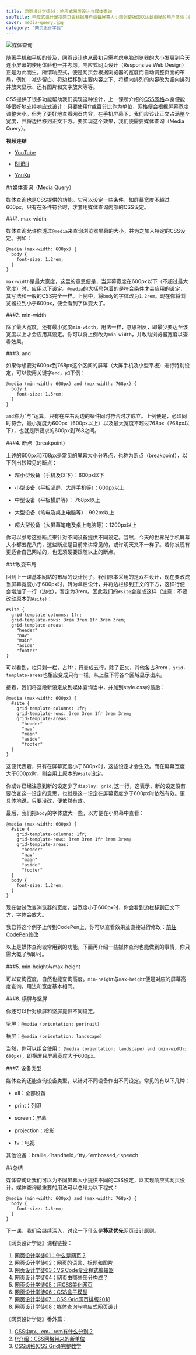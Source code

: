 ```yaml
---
title: 网页设计学徒08：响应式网页设计与媒体查询
subTitle: 响应式设计是指网页会根据用户设备屏幕大小而调整版面以达致更好的用户体验；媒体查询（Media Query）则是实现这一设计的重要工具。
cover: media-query.jpg
category: "网页设计学徒"
---
```


![媒体查询](media-query.jpg)

随著手机和平板的普及，网页设计也从最初只需考虑电脑浏览器的大小发展到今天连小屏幕的使用体验也一并考虑。响应式网页设计（Responsive Web Design）正是为此而生。所谓响应式，便是网页会根据浏览器的宽度而自动调整页面的布局，例如：减少留白、将边栏移到主要内容之下、将横向排列的内容改为坚向排列并放大显示、还有图片和文字放大等等。

CSS提供了很多功能帮助我们实现这种设计，上一课所介绍的[CSS网格](/css-grid)本身便能够很好地支持响应式设计：只要使用fr或百分比作为单位，网格便会根据屏幕宽度调整大小。但为了更好地查看网页内容，在手机屏幕下，我们应该让正文占满整个宽度，并将边栏移到正文下方。要实现这个效果，我们便需要媒体查询（Media Query）。

**视频连结**

* [YouTube](https://youtu.be/Zph2c4gQ36g)

* [BiliBili](https://www.bilibili.com/video/av25700729/)

* [YouKu](https://v.youku.com/v_show/id_XMzY5MDMzODQ1Ng==.html)

##媒体查询（Media Query）

媒体查询也是CSS提供的功能。它可以设定一些条件，如屏幕宽度不超过600px，只有在条件符合时，才套用媒体查询内部的CSS设定。

###1. max-width

媒体查询允许你透过`@media`来查询浏览器屏幕的大小，并为之加入特定的CSS设定。例如：

```
@media (max-width: 600px) {
  body {
    font-size: 1.2rem;
  }
}
```

`max-width`是最大宽度，这里的意思便是，当屏幕宽度在600px以下（不超过最大宽度）时，应用以下设定。`@media`的大括号包着的是符合条件才会应用的设定，其写法和一般的CSS完全一样。上例中，将`body`的字体改为`1.2rem`。现在你将浏览器拉到小于600px，便会看到字体变大了。

###2. min-width

除了最大宽度，还有最小宽度`min-width`，用法一样，意思相反，即最少要达至该宽度以上才会应用其设定。你可以将上例改为`min-width`，并改动浏览器宽度以查看效果。

###3. and

如果你想要对600px到768px这个区间的屏幕（大屏手机及小型平板）进行特别设定，可以使用关键字`and`，如下例：

```
@media (min-width: 600px) and (max-width: 768px) {
  body {
    font-size: 1.5rem;
  }
}
```

`and`称为“与”运算，只有在左右两边的条件同时符合时才成立。上例便是，必须同时符合，最小宽度为600px（600px以上）以及最大宽度不超过768px（768px以下），也就是所要求的600px到768之间。

###4. 断点（breakpoint）

上述的600px和768px是常见的屏幕大小分界点，也称为断点（breakpoint），以下列出较常见的断点：

* 超小型设备（手机及以下）：600px以下

* 小型设备（平板坚屏、大屏手机等）：600px以上

* 中型设备（平板横屏等）： 768px以上

* 大型设备（笔电及桌上电脑等）：992px以上

* 超大型设备（大屏幕笔电及桌上电脑等）：1200px以上

你可以参考这些断点来针对不同设备提供不同设定。当然，今天的世界光手机屏幕大小都五花八门，这些断点是目前来讲常见的，或许明天又不一样了。若你发现有更适合自己网站的，也无须硬要跟随以上的断点。

###改变布局

回到上一课基本网站的布局的设计例子，我们原本采用的是双栏设计，现在要改成当屏幕宽度小于600px时，转为单栏设计，并将边栏移到正文的下方，这样行便会增加了一行（边栏），暂定为3rem。因此我们的`#site`会变成这样（注意：不要改动原本的`#site`）：

```
#site {
  grid-template-columns: 1fr;
  grid-template-rows: 3rem 3rem 1fr 3rem 3rem;
  grid-template-areas:
    "header"
    "nav"
    "main"
    "aside"
    "footer"
}
```

可以看到，栏只剩一栏，占1fr；行变成五行，除了正文，其他各占3rem；`grid-template-areas`也相应变成只有一栏，从上往下将各个区域显示出来。

接着，我们将这段新设定放到媒体查询当中，并加到style.css的最后：

```
@media (max-width: 600px) {
  #site {
    grid-template-columns: 1fr;
    grid-template-rows: 3rem 3rem 1fr 3rem 3rem;
    grid-template-areas:
      "header"
      "nav"
      "main"
      "aside"
      "footer"
  }
}
```

这便代表着，只有在屏幕宽度小于600px时，这些设定才会生效。而在屏幕宽度大于600px时，则会用上原本的`#site`设定。

你或许已经注意到新的设定少了`display: grid;`这一行，这表示，新的设定没有要改变这一设定的意思，也就是这一设定在屏幕宽度少于600px时依然有效。更具体地说，只要没改，便依然有效。

最后，我们把`body`的字体放大一些，以方便在小屏幕中查看：

```
@media (max-width: 600px) {
  #site {
    grid-template-columns: 1fr;
    grid-template-rows: 3rem 3rem 1fr 3rem 3rem;
    grid-template-areas:
      "header"
      "nav"
      "main"
      "aside"
      "footer"
  }
  body {
    font-size: 1.2rem;
  }
}
```

现在尝试改变浏览器的宽度，当宽度小于600px时，你会看到边栏移到正文下方，字体会放大。

我已将这个例子上传到CodePen上，你可以查看效果並直接进行修改：[前往CodePen修改](https://codepen.io/ZacharyChim/pen/qKMKPY)

以上是媒体查询较常用到的功能，下面再介绍一些媒体查询也能做到的事情，你只需大概了解即可。

###5. min-height与max-height

可以查询宽度，自然也能查询高度。`min-height`与`max-height`便是对应的屏幕高度查询，用法和宽度基本相同。

###6. 横屏与坚屏

你还可以针对横屏和坚屏提供不同设定。

坚屏：`@media (orientation: portrait)`

横屏：`@media (orientation: landscape)`

当然，你可以组合使用： `@media (orientation: landscape) and (min-width: 600px)`，即横屏且屏幕宽度大于600px。

###7. 设备类型

媒体查询还能查询设备类型，以针对不同设备作出不同设定。常见的有以下几种：

* all：全部设备

* print：列印

* screen：屏幕

* projection：投影

* tv：电视

其他设备：braille／handheld／tty／embossed／speech

##总结

媒体查询让我们可以为不同屏幕大小提供不同的CSS设定，以实现响应式网页设计。媒体查询最重要的用法可以总结为以下程式：

```
@media (min-width: 600px) and (max-width: 768px) {
  body {
    font-size: 1.5rem;
  }
}
```

下一课，我们会继续深入，讨论一下什么是**移动优先**网页设计原则。

《网页设计学徒》课程链接：
1. [网页设计学徒01：什么是网页？](/web-design)
2. [网页设计学徒02：网页的语言、标题和图片](/html-tags)
3. [网页设计学徒03：VS Code专业程式编辑器](/vs-code)
4. [网页设计学徒04：网页由哪些部分构成？](/html-sementic)
5. [网页设计学徒05：用CSS美化网页](/css)
6. [网页设计学徒06：CSS盒子模型](/css-box-model)
7. [网页设计学徒07：CSS Grid网页排版2018](/css-grid)
8. [网页设计学徒08：媒体查询与响应式网页设计](/media-query)

《网页设计学徒》番外篇：
1. [CSS中px、em、rem有什么分别？](/px-em-rem)
2. [fr介绍：CSS网格带来的新单位](/fr-css-grid)
3. [CSS网格(CSS Grid)完整教学](/css-grid-grid)